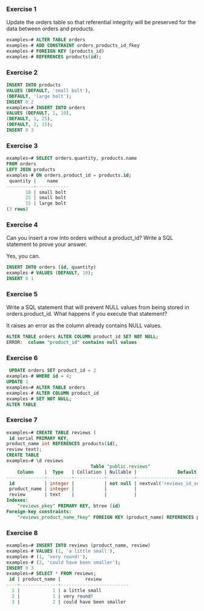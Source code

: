 ### Exercise 1

Update the orders table so that referential integrity will be preserved for the data between orders and products.

```SQL
examples=# ALTER TABLE orders
examples-# ADD CONSTRAINT orders_products_id_fkey
examples-# FOREIGN KEY (products_id)
examples-# REFERENCES products(id);
``` 

### Exercise 2

```SQL
INSERT INTO products
VALUES (DEFAULT, 'small bolt'),
(DEFAULT, 'large bolt');
INSERT 0 2
examples=# INSERT INTO orders
VALUES (DEFAULT, 1, 10),
(DEFAULT, 1, 25),
(DEFAULT, 2, 15);
INSERT 0 3
```

### Exercise 3
```SQL
examples=# SELECT orders.quantity, products.name 
FROM orders
LEFT JOIN products
examples-# ON orders.product_id = products.id;
 quantity |    name    
----------+------------
       10 | small bolt
       25 | small bolt
       15 | large bolt
(3 rows)
```

### Exercise 4
Can you insert a row into orders without a product_id? Write a SQL statement to prove your answer.

Yes, you can.

```SQL
INSERT INTO orders (id, quantity)
examples-# VALUES (DEFAULT, 10);
INSERT 0 1
```

### Exercise 5 
Write a SQL statement that will prevent NULL values from being stored in orders.product_id. What happens if you execute that statement?

It raises an error as the column already contains NULL values.

```SQL
ALTER TABLE orders ALTER COLUMN product_id SET NOT NULL;
ERROR:  column "product_id" contains null values
```

### Exercise 6
```SQL
 UPDATE orders SET product_id = 2
examples-# WHERE id = 4;
UPDATE 1
examples=# ALTER TABLE orders
examples-# ALTER COLUMN product_id
examples-# SET NOT NULL;
ALTER TABLE
```

### Exercise 7
```SQL
examples=# CREATE TABLE reviews (
 id serial PRIMARY KEY,
product_name int REFERENCES products(id),
review text);
CREATE TABLE
examples=# \d reviews
                               Table "public.reviews"
    Column    |  Type   | Collation | Nullable |               Default               
--------------+---------+-----------+----------+-------------------------------------
 id           | integer |           | not null | nextval('reviews_id_seq'::regclass)
 product_name | integer |           |          | 
 review       | text    |           |          | 
Indexes:
    "reviews_pkey" PRIMARY KEY, btree (id)
Foreign-key constraints:
    "reviews_product_name_fkey" FOREIGN KEY (product_name) REFERENCES products(id)
```

### Exercise 8
```SQL
examples=# INSERT INTO reviews (product_name, review)
examples-# VALUES (1, 'a little small'),
examples-# (1, 'very round!'),
examples-# (2, 'could have been smaller');
INSERT 0 3
examples=# SELECT * FROM reviews;
 id | product_name |         review          
----+--------------+-------------------------
  1 |            1 | a little small
  2 |            1 | very round!
  3 |            2 | could have been smaller
```

